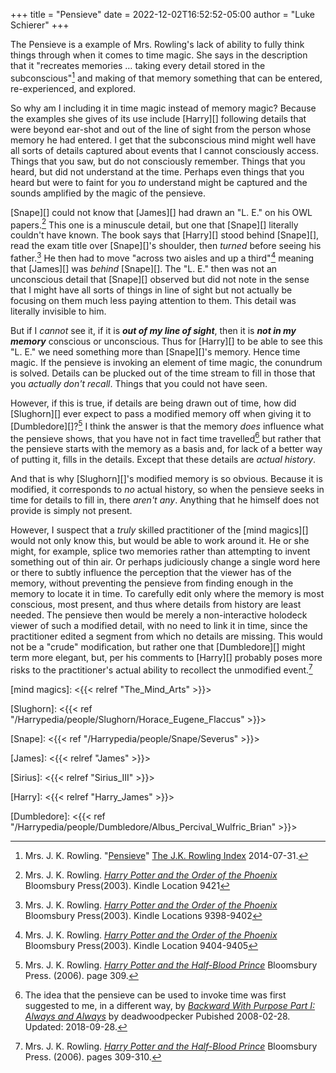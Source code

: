 +++
title = "Pensieve"
date = 2022-12-02T16:52:52-05:00
author = "Luke Schierer"
+++

The Pensieve is a example of Mrs. Rowling's lack of ability to fully think
things through when it comes to time magic.  She says in the description that
it "recreates memories … taking every detail stored in the
subconscious"[^221202-5] and making of that memory something that can be
entered, re-experienced, and explored.  


So why am I including it in time magic instead of memory magic? Because the
examples she gives of its use include [Harry][] following details that were
beyond ear-shot and out of the line of sight from the person whose memory he
had entered.  I get that the subconscious mind might well have all sorts of
details captured about events that I cannot consciously access.  Things that
you saw, but do not consciously remember.  Things that you heard, but did not
understand at the time.  Perhaps even things that you heard but were to faint
for you *to* understand might be captured and the sounds amplified by the magic
of the pensieve.  

[Snape][] could not know that [James][] had drawn an "L. E." on his OWL
papers.[^221202-8]  This one is a minuscule detail, but one that [Snape][]
literally couldn't have known.  The book says that [Harry][] stood behind
[Snape][], read the exam title over [Snape][]'s shoulder, then *turned* before
seeing his father.[^221202-11]  He then had to move "across two aisles and up a
third"[^221202-12] meaning that [James][] was *behind* [Snape][].  The "L. E."
then was not an unconscious detail that [Snape][] observed but did not note in
the sense that I might have all sorts of things in line of sight but not
actually be focusing on them much less paying attention to them.  This detail
was literally invisible to him.

But if I *cannot* see it, if it is ***out of my line of sight***, then it is
***not in my memory*** conscious or unconscious.  Thus for [Harry][] to be
able to see this "L. E." we need something more than [Snape][]'s memory. Hence
time magic.  If the pensieve is invoking an element of time magic, the
conundrum is solved.  Details can be plucked out of the time stream to fill in
those that you *actually don't recall*.  Things that you could not have seen.

However, if this is true, if details are being drawn out of time, how did
[Slughorn][] ever expect to pass a modified memory off when giving it to
[Dumbledore][]?[^221202-9]  I think the answer is that the memory *does*
influence what the pensieve shows, that you have not in fact time
travelled[^221202-10] but rather that the pensieve starts with the memory as a
basis and, for lack of a better way of putting it, fills in the details.
Except that these details are *actual history*.

And that is why [Slughorn][]'s modified memory is so obvious.  Because it is
modified, it corresponds to *no* actual history, so when the pensieve seeks in
time for details to fill in, there *aren't any*.  Anything that he himself does
not provide is simply not present.

However, I suspect that a *truly* skilled practitioner of the [mind magics][]
would not only know this, but would be able to work around it.  He or she
might, for example, splice two memories rather than attempting to invent
something out of thin air.  Or perhaps judiciously change a single word here or
there to subtly influence the perception that the viewer has of the memory,
without preventing the pensieve from finding enough in the memory to locate it
in time.  To carefully edit only where the memory is most conscious, most
present, and thus where details from history are least needed.  The pensieve
then would be merely a non-interactive holodeck viewer of such a modified
detail, with no need to link it in time, since the practitioner edited a segment
from which no details are missing.  This would not be a "crude" modification,
but rather one that [Dumbledore][] might term more elegant, but, per his
comments to [Harry][] probably poses more risks to the practitioner's actual
ability to recollect the unmodified event.[^221202-13]

[mind magics]: <{{< relref "The_Mind_Arts" >}}>

[Slughorn]: <{{< ref "/Harrypedia/people/Slughorn/Horace_Eugene_Flaccus" >}}>

[Snape]: <{{< ref "/Harrypedia/people/Snape/Severus" >}}>

[James]: <{{< relref "James" >}}>

[Sirius]: <{{< relref "Sirius_III" >}}>

[Harry]: <{{< relref "Harry_James" >}}> 

[Dumbledore]: <{{< ref "/Harrypedia/people/Dumbledore/Albus_Percival_Wulfric_Brian" >}}>

[^221202-10]: The idea that the pensieve can be used to invoke time was first
  suggested to me, in a different way, by _[Backward With Purpose Part I:
  Always and Always](https://www.fanfiction.net/s/4101650)_ by deadwoodpecker
  Pubished 2008-02-28. Updated: 2018-09-28.

[^221202-5]: Mrs. J. K. Rowling.
    "[Pensieve](https://www.rowlingindex.org/work/pmpens/)"
    [The J.K. Rowling Index](https://www.rowlingindex.org) 2014-07-31.

[^221202-13]: Mrs. J. K. Rowling.
    _[Harry Potter and the Half-Blood Prince](https://www.librarything.com/work/1133624/book/203684961)_
    Bloomsbury Press. (2006). pages 309-310. 

[^221202-9]: Mrs. J. K. Rowling.
    _[Harry Potter and the Half-Blood Prince](https://www.librarything.com/work/1133624/book/203684961)_
    Bloomsbury Press. (2006). page 309. 

[^221202-11]: Mrs. J. K. Rowling.
    _[Harry Potter and the Order of the Phoenix](https://www.librarything.com/work/115/book/225886709)_
    Bloomsbury Press(2003). Kindle Locations 9398-9402

[^221202-12]: Mrs. J. K. Rowling.
    _[Harry Potter and the Order of the Phoenix](https://www.librarything.com/work/115/book/225886709)_
    Bloomsbury Press(2003). Kindle Location 9404-9405

[^221202-8]: Mrs. J. K. Rowling.
    _[Harry Potter and the Order of the Phoenix](https://www.librarything.com/work/115/book/225886709)_
    Bloomsbury Press(2003). Kindle Location 9421

[^221202-7]: Mrs. J. K. Rowling.
    _[Harry Potter and the Order of the Phoenix](https://www.librarything.com/work/115/book/225886709)_
    Bloomsbury Press(2003). Kindle Location 9449

[^221202-6]: Mrs. J. K. Rowling.
    _[Harry Potter and the Order of the Phoenix](https://www.librarything.com/work/115/book/225886709)_
    Bloomsbury Press(2003). Kindle Location 9455 and surrounding. 

